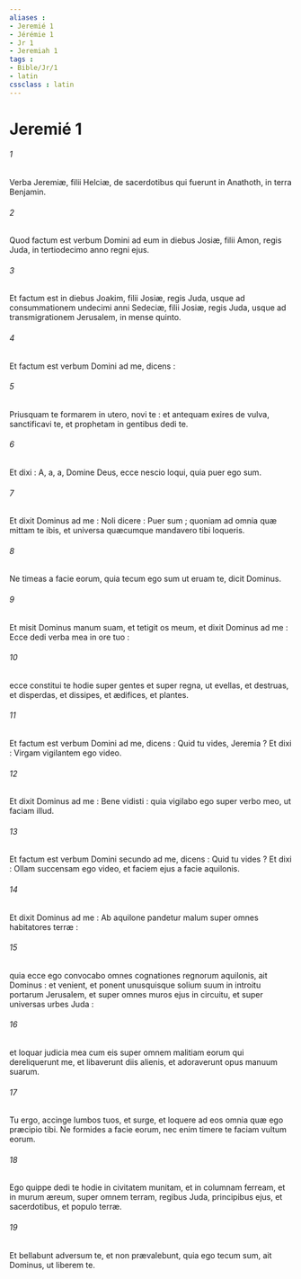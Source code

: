 ```yaml
---
aliases : 
- Jeremié 1
- Jérémie 1
- Jr 1
- Jeremiah 1
tags : 
- Bible/Jr/1
- latin
cssclass : latin
---
```


# Jeremié 1

###### 1
Verba Jeremiæ, filii Helciæ, de sacerdotibus qui fuerunt in Anathoth, in terra Benjamin.
###### 2
Quod factum est verbum Domini ad eum in diebus Josiæ, filii Amon, regis Juda, in tertiodecimo anno regni ejus.
###### 3
Et factum est in diebus Joakim, filii Josiæ, regis Juda, usque ad consummationem undecimi anni Sedeciæ, filii Josiæ, regis Juda, usque ad transmigrationem Jerusalem, in mense quinto.
###### 4
Et factum est verbum Domini ad me, dicens :
###### 5
Priusquam te formarem in utero, novi te : et antequam exires de vulva, sanctificavi te, et prophetam in gentibus dedi te.
###### 6
Et dixi : A, a, a, Domine Deus, ecce nescio loqui, quia puer ego sum.
###### 7
Et dixit Dominus ad me : Noli dicere : Puer sum ; quoniam ad omnia quæ mittam te ibis, et universa quæcumque mandavero tibi loqueris.
###### 8
Ne timeas a facie eorum, quia tecum ego sum ut eruam te, dicit Dominus.
###### 9
Et misit Dominus manum suam, et tetigit os meum, et dixit Dominus ad me : Ecce dedi verba mea in ore tuo :
###### 10
ecce constitui te hodie super gentes et super regna, ut evellas, et destruas, et disperdas, et dissipes, et ædifices, et plantes.
###### 11
Et factum est verbum Domini ad me, dicens : Quid tu vides, Jeremia ? Et dixi : Virgam vigilantem ego video.
###### 12
Et dixit Dominus ad me : Bene vidisti : quia vigilabo ego super verbo meo, ut faciam illud.
###### 13
Et factum est verbum Domini secundo ad me, dicens : Quid tu vides ? Et dixi : Ollam succensam ego video, et faciem ejus a facie aquilonis.
###### 14
Et dixit Dominus ad me : Ab aquilone pandetur malum super omnes habitatores terræ :
###### 15
quia ecce ego convocabo omnes cognationes regnorum aquilonis, ait Dominus : et venient, et ponent unusquisque solium suum in introitu portarum Jerusalem, et super omnes muros ejus in circuitu, et super universas urbes Juda :
###### 16
et loquar judicia mea cum eis super omnem malitiam eorum qui dereliquerunt me, et libaverunt diis alienis, et adoraverunt opus manuum suarum.
###### 17
Tu ergo, accinge lumbos tuos, et surge, et loquere ad eos omnia quæ ego præcipio tibi. Ne formides a facie eorum, nec enim timere te faciam vultum eorum.
###### 18
Ego quippe dedi te hodie in civitatem munitam, et in columnam ferream, et in murum æreum, super omnem terram, regibus Juda, principibus ejus, et sacerdotibus, et populo terræ.
###### 19
Et bellabunt adversum te, et non prævalebunt, quia ego tecum sum, ait Dominus, ut liberem te.
